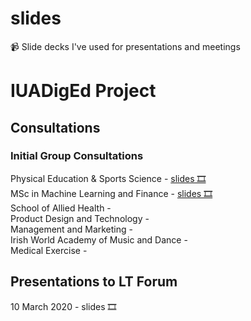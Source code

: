 # slides
📹 Slide decks I've used for presentations and meetings

# IUADigEd Project
## Consultations

### Initial Group Consultations
Physical Education & Sports Science - <a href="https://daveymoloney.github.io/slides/01-consultation-PESS/" target="_blank">slides 🎞</a>
<br>MSc in Machine Learning and Finance  - <a href="https://daveymoloney.github.io/slides/02-consultation-MLF/" target="_blank">slides 🎞</a>
<br>School of Allied Health - 
<br>Product Design and Technology -
<br>Management and Marketing -
<br>Irish World Academy of Music and Dance -
<br>Medical Exercise - 


## Presentations to LT Forum
10 March 2020 - <a target="_blank">slides 🎞</a>
